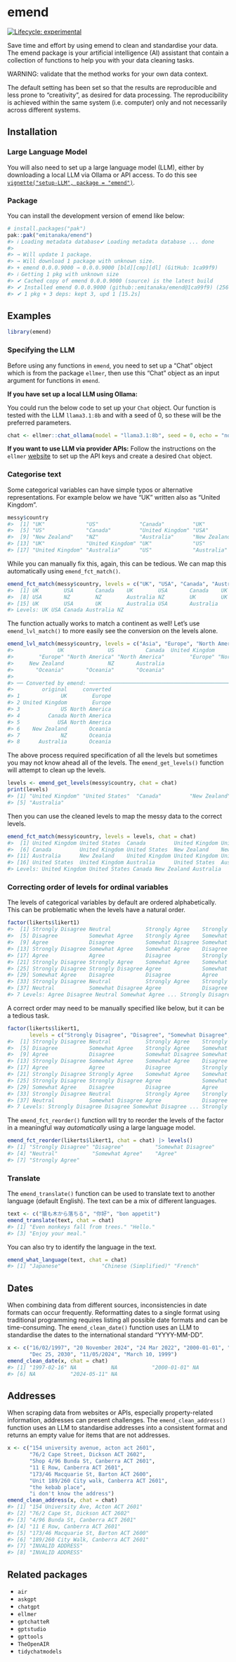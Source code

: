 
<!-- README.md is generated from README.Rmd. Please edit that file -->

# emend

<!-- badges: start -->

[![Lifecycle:
experimental](https://img.shields.io/badge/lifecycle-experimental-orange.svg)](https://lifecycle.r-lib.org/articles/stages.html#experimental)
<!-- badges: end -->

Save time and effort by using emend to clean and standardise your data.
The emend package is your artificial intelligence (AI) assistant that
contain a collection of functions to help you with your data cleaning
tasks.

WARNING: validate that the method works for your own data context.

The default setting has been set so that the results are reproducible
and less prone to “creativity”, as desired for data processing. The
reproducibility is achieved within the same system (i.e. computer) only
and not necessarily across different systems.

## Installation

### Large Language Model

You will also need to set up a large language model (LLM), either by
downloading a local LLM via Ollama or API access. To do this see
[`vignette("setup-LLM", package = "emend")`](https://emitanaka.org/emend/articles/setup-LLM.html).

### Package

You can install the development version of emend like below:

``` r
# install.packages("pak")
pak::pak("emitanaka/emend")
#> ℹ Loading metadata database✔ Loading metadata database ... done
#>  
#> → Will update 1 package.
#> → Will download 1 package with unknown size.
#> + emend 0.0.0.9000 → 0.0.0.9000 [bld][cmp][dl] (GitHub: 1ca99f9)
#> ℹ Getting 1 pkg with unknown size
#> ✔ Cached copy of emend 0.0.0.9000 (source) is the latest build
#> ✔ Installed emend 0.0.0.9000 (github::emitanaka/emend@1ca99f9) (256ms)
#> ✔ 1 pkg + 3 deps: kept 3, upd 1 [15.2s]
```

## Examples

``` r
library(emend)
```

### Specifying the LLM

Before using any functions in `emend`, you need to set up a “Chat”
object which is from the package `ellmer`, then use this “Chat” object
as an input argument for functions in `emend`.

**If you have set up a local LLM using Ollama:**

You could run the below code to set up your `Chat` object. Our function
is tested with the LLM `llama3.1:8b` and with a seed of 0, so these will
be the preferred parameters.

``` r
chat <- ellmer::chat_ollama(model = "llama3.1:8b", seed = 0, echo = "none") 
```

**If you want to use LLM via provider APIs:** Follow the instructions on
the `ellmer` [website](https://ellmer.tidyverse.org/) to set up the API
keys and create a desired `Chat` object.

### Categorise text

Some categorical variables can have simple typos or alternative
representations. For example below we have “UK” written also as “United
Kingdom”.

``` r
messy$country
#>  [1] "UK"             "US"             "Canada"         "UK"            
#>  [5] "US"             "Canada"         "United Kingdom" "USA"           
#>  [9] "New Zealand"    "NZ"             "Australia"      "New Zealand"   
#> [13] "UK"             "United Kingdom" "UK"             "US"            
#> [17] "United Kingdom" "Australia"      "US"             "Australia"
```

While you can manually fix this, again, this can be tedious. We can map
this automatically using `emend_fct_match()`.

``` r
emend_fct_match(messy$country, levels = c("UK", "USA", "Canada", "Australia", "NZ"), chat = chat)
#>  [1] UK        USA       Canada    UK        USA       Canada    UK       
#>  [8] USA       NZ        NZ        Australia NZ        UK        UK       
#> [15] UK        USA       UK        Australia USA       Australia
#> Levels: UK USA Canada Australia NZ
```

The function actually works to match a continent as well! Let’s use
`emend_lvl_match()` to more easily see the conversion on the levels
alone.

``` r
emend_lvl_match(messy$country, levels = c("Asia", "Europe", "North America", "Oceania", "South America"), chat = chat)
#>              UK              US          Canada  United Kingdom             USA 
#>        "Europe" "North America" "North America"        "Europe" "North America" 
#>     New Zealand              NZ       Australia 
#>       "Oceania"       "Oceania"       "Oceania"
#> 
#> ── Converted by emend: ─────────────────────────────────────────────────────────
#>         original     converted
#> 1             UK        Europe
#> 2 United Kingdom        Europe
#> 3             US North America
#> 4         Canada North America
#> 5            USA North America
#> 6    New Zealand       Oceania
#> 7             NZ       Oceania
#> 8      Australia       Oceania
```

The above process required specification of all the levels but sometimes
you may not know ahead all of the levels. The `emend_get_levels()`
function will attempt to clean up the levels.

``` r
levels <- emend_get_levels(messy$country, chat = chat)
print(levels)
#> [1] "United Kingdom" "United States"  "Canada"         "New Zealand"   
#> [5] "Australia"
```

Then you can use the cleaned levels to map the messy data to the correct
levels.

``` r
emend_fct_match(messy$country, levels = levels, chat = chat)
#>  [1] United Kingdom United States  Canada         United Kingdom United States 
#>  [6] Canada         United Kingdom United States  New Zealand    New Zealand   
#> [11] Australia      New Zealand    United Kingdom United Kingdom United Kingdom
#> [16] United States  United Kingdom Australia      United States  Australia     
#> Levels: United Kingdom United States Canada New Zealand Australia
```

### Correcting order of levels for ordinal variables

The levels of categorical variables by default are ordered
alphabetically. This can be problematic when the levels have a natural
order.

``` r
factor(likerts$likert1)
#>  [1] Strongly Disagree Neutral           Strongly Agree    Strongly Disagree
#>  [5] Disagree          Somewhat Agree    Strongly Agree    Somewhat Disagree
#>  [9] Agree             Disagree          Somewhat Disagree Somewhat Disagree
#> [13] Strongly Disagree Somewhat Agree    Somewhat Agree    Disagree         
#> [17] Agree             Agree             Disagree          Strongly Agree   
#> [21] Strongly Disagree Strongly Agree    Somewhat Agree    Somewhat Agree   
#> [25] Strongly Disagree Strongly Disagree Agree             Somewhat Agree   
#> [29] Somewhat Agree    Disagree          Disagree          Agree            
#> [33] Strongly Disagree Neutral           Strongly Agree    Strongly Disagree
#> [37] Neutral           Somewhat Disagree Agree             Disagree         
#> 7 Levels: Agree Disagree Neutral Somewhat Agree ... Strongly Disagree
```

A correct order may need to be manually specified like below, but it can
be a tedious task.

``` r
factor(likerts$likert1, 
       levels = c("Strongly Disagree", "Disagree", "Somewhat Disagree", "Neutral", "Somewhat Agree", "Agree", "Strongly Agree")) 
#>  [1] Strongly Disagree Neutral           Strongly Agree    Strongly Disagree
#>  [5] Disagree          Somewhat Agree    Strongly Agree    Somewhat Disagree
#>  [9] Agree             Disagree          Somewhat Disagree Somewhat Disagree
#> [13] Strongly Disagree Somewhat Agree    Somewhat Agree    Disagree         
#> [17] Agree             Agree             Disagree          Strongly Agree   
#> [21] Strongly Disagree Strongly Agree    Somewhat Agree    Somewhat Agree   
#> [25] Strongly Disagree Strongly Disagree Agree             Somewhat Agree   
#> [29] Somewhat Agree    Disagree          Disagree          Agree            
#> [33] Strongly Disagree Neutral           Strongly Agree    Strongly Disagree
#> [37] Neutral           Somewhat Disagree Agree             Disagree         
#> 7 Levels: Strongly Disagree Disagree Somewhat Disagree ... Strongly Agree
```

The `emend_fct_reorder()` function will try to reorder the levels of the
factor in a meaningful way *automatically* using a large language model.

``` r
emend_fct_reorder(likerts$likert1, chat = chat) |> levels()
#> [1] "Strongly Disagree" "Disagree"          "Somewhat Disagree"
#> [4] "Neutral"           "Somewhat Agree"    "Agree"            
#> [7] "Strongly Agree"
```

### Translate

The `emend_translate()` function can be used to translate text to
another language (default English). The text can be a mix of different
languages.

``` r
text <- c("猿も木から落ちる", "你好", "bon appetit")
emend_translate(text, chat = chat)
#> [1] "Even monkeys fall from trees." "Hello."                       
#> [3] "Enjoy your meal."
```

You can also try to identify the language in the text.

``` r
emend_what_language(text, chat = chat)
#> [1] "Japanese"             "Chinese (Simplified)" "French"
```

## Dates

When combining data from different sources, inconsistencies in date
formats can occur frequently. Reformatting dates to a single format
using traditional programming requires listing all possible date formats
and can be time-consuming. The `emend_clean_date()` function uses an LLM
to standardise the dates to the international standard “YYYY-MM-DD”.

``` r
x <- c("16/02/1997", "20 November 2024", "24 Mar 2022", "2000-01-01", "Jason", 
       "Dec 25, 2030", "11/05/2024", "March 10, 1999")
emend_clean_date(x, chat = chat)
#> [1] "1997-02-16" NA           NA           "2000-01-01" NA          
#> [6] NA           "2024-05-11" NA
```

## Addresses

When scraping data from websites or APIs, especially property-related
information, addresses can present challenges. The
`emend_clean_address()` function uses an LLM to standardise addresses
into a consistent format and returns an empty value for items that are
not addresses.

``` r
x <- c("154 university avenue, acton act 2601",
       "76/2 Cape Street, Dickson ACT 2602",
       "Shop 4/96 Bunda St, Canberra ACT 2601",
       "11 E Row, Canberra ACT 2601",
       "173/46 Macquarie St, Barton ACT 2600",
       "Unit 189/260 City walk, Canberra ACT 2601",
       "the kebab place",
       "i don't know the address")
emend_clean_address(x, chat = chat)
#> [1] "154 University Ave, Acton ACT 2601"  
#> [2] "76/2 Cape St, Dickson ACT 2602"      
#> [3] "4/96 Bunda St, Canberra ACT 2601"    
#> [4] "11 E Row, Canberra ACT 2601"         
#> [5] "173/46 Macquarie St, Barton ACT 2600"
#> [6] "189/260 City Walk, Canberra ACT 2601"
#> [7] "INVALID ADDRESS"                     
#> [8] "INVALID ADDRESS"
```

## Related packages

- `air`
- `askgpt`
- `chatgpt`
- `ellmer`
- `gptchatteR`
- `gptstudio`
- `gpttools`
- `TheOpenAIR`
- `tidychatmodels`
